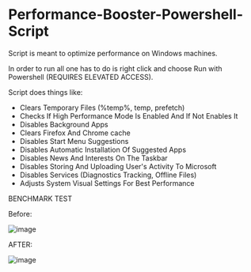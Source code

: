 # Performance-Booster-Powershell-Script

Script is meant to optimize performance on Windows machines.

In order to run all one has to do is right click and choose Run with Powershell (REQUIRES ELEVATED ACCESS).

Script does things like:

- Clears Temporary Files (%temp%, temp, prefetch)
- Checks If High Performance Mode Is Enabled And If Not Enables It
- Disables Background Apps
- Clears Firefox And Chrome cache
- Disables Start Menu Suggestions
- Disables Automatic Installation Of Suggested Apps
- Disables News And Interests On The Taskbar
- Disables Storing And Uploading User's Activity To Microsoft
- Disables Services (Diagnostics Tracking, Offline Files)
- Adjusts System Visual Settings For Best Performance




BENCHMARK TEST


Before:

![image](https://github.com/dapnii/Performance-Booster-Powershell-Script/assets/116521500/6cbbdac9-a640-4400-87cb-190b3dffcd14)




AFTER:

![image](https://github.com/dapnii/Performance-Booster-Powershell-Script/assets/116521500/ab9e0bfa-2f12-4028-b5f1-ba8a43d6a6e4)

